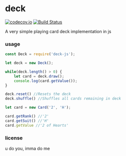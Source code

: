 # deck

[![codecov.io](https://codecov.io/github/dmamills/deck/coverage.svg?branch=master)](https://codecov.io/github/dmamills/deck?branch=master) [![Build Status](https://travis-ci.org/dmamills/deck.svg?branch=master)](https://travis-ci.org/dmamills/deck)

A very simple playing card deck implementation in js

### usage

```javascript
const Deck = require('deck-js');

let deck = new Deck();

while(deck.length() > 0) {
    let card = deck.draw();
    console.log(card.getValue());
}

deck.reset() //Resets the deck
deck.shuffle() //Shuffles all cards remaining in deck

let card = new Card('2', 'H');

card.getRank() //'2'
card.getSuit() //'H'
card.getValue //'2 of Hearts'
```

### license

u do you, imma do me
